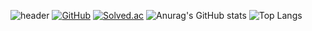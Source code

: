 ![header](https://capsule-render.vercel.app/api?type=waving&color=auto&height=300&section=header&text=Be%20patient&fontSize=90)
[![GitHub](https://hits.seeyoufarm.com/api/count/incr/badge.svg?url=https%3A%2F%2Fgithub.com%2FOrangeKim04&count_bg=%23000000&title_bg=%23000000&icon=github.svg&icon_color=%23FFFFFF&title=hits&edge_flat=false)](https://hits.seeyoufarm.com)
[![Solved.ac](http://mazassumnida.wtf/api/mini/generate_badge?boj=queem2)](https://solved.ac/queem2)
![Anurag's GitHub stats](https://github-readme-stats.vercel.app/api?username=OrangeKim04&show_icons=true&theme=omni)
![Top Langs](https://github-readme-stats.vercel.app/api/top-langs/?username=OrangeKim04&layout=compact&theme=omni)
